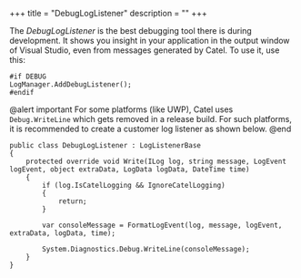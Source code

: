 +++
title = "DebugLogListener" 
description = ""
+++

The *DebugLogListener* is the best debugging tool there is during development. It shows you insight in your application in the output window of Visual Studio, even from messages generated by Catel. To use it, use this:

```
#if DEBUG
LogManager.AddDebugListener();
#endif
```

@alert important
For some platforms (like UWP), Catel uses `Debug.WriteLine` which gets removed in a release build. For such platforms, it is recommended to create a customer log listener as shown below.
@end

```
public class DebugLogListener : LogListenerBase
{
    protected override void Write(ILog log, string message, LogEvent logEvent, object extraData, LogData logData, DateTime time)
    {
        if (log.IsCatelLogging && IgnoreCatelLogging)
        {
            return;
        }

        var consoleMessage = FormatLogEvent(log, message, logEvent, extraData, logData, time);

        System.Diagnostics.Debug.WriteLine(consoleMessage);
    }
}
```
